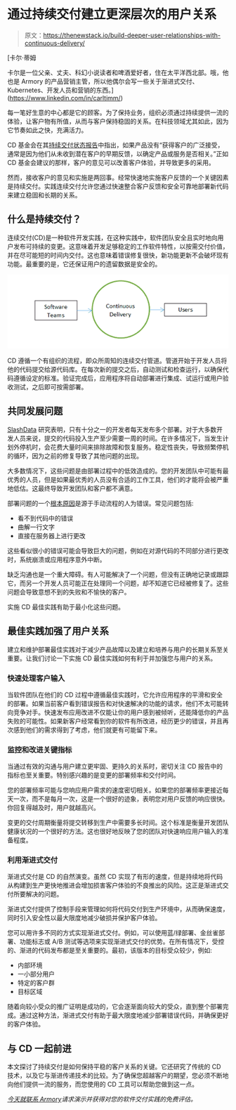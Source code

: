# 通过持续交付建立更深层次的用户关系

> 原文：<https://thenewstack.io/build-deeper-user-relationships-with-continuous-delivery/>

[](https://www.linkedin.com/in/carltimm/)

 [卡尔·蒂姆

卡尔是一位父亲、丈夫、科幻小说读者和啤酒爱好者，住在太平洋西北部。哦，他也是 Armory 的产品营销主管，所以他偶尔会写一些关于渐进式交付、Kubernetes、开发人员和营销的东西。](https://www.linkedin.com/in/carltimm/) [](https://www.linkedin.com/in/carltimm/)

每一笔好生意的中心都是它的顾客。为了保持业务，组织必须通过持续提供一流的体验，让客户物有所值，从而与客户保持稳固的关系。在科技领域尤其如此，因为它节奏如此之快，充满活力。

CD 基金会在其[持续交付状态报告](https://cd.foundation/state-cd-report/)中指出，如果产品没有“获得客户的广泛接受，通常是因为他们从未收到潜在客户的早期反馈，以确定产品或服务是否相关。”正如 CD 基金会建议的那样，客户的意见可以改善客户体验，并导致更多的采用。

然而，接收客户的意见和实施是两回事。经常快速地实施客户反馈的一个关键因素是持续交付。实践连续交付允许您通过快速整合客户反馈和安全可靠地部署新代码来建立稳固和长期的关系。

## 什么是持续交付？

连续交付(CD)是一种软件开发实践，在这种实践中，软件团队安全且实时地向用户发布可持续的变更。这意味着开发足够稳定的工作软件特性，以按需交付价值，并在尽可能短的时间内交付。这也意味着错误修复很快，新功能更新不会破坏现有功能。最重要的是，它还保证用户的遗留数据是安全的。

[![Continuous Delivery process ](img/c731df6fe998f6a4d376546662cdbc7a.png)](https://cdn.thenewstack.io/media/2021/12/2c439314-image1.png)

CD 遵循一个有组织的流程，即众所周知的连续交付管道。管道开始于开发人员将他的代码提交给源代码库。在每次新的提交之后，自动测试和检查运行，以确保代码遵循设定的标准。验证完成后，应用程序将自动部署进行集成、试运行或用户验收测试，之后即可按需部署。

## 共同发展问题

[SlashData](https://www.slashdata.co/) 研究表明，只有十分之一的开发者每天发布多个部署。对于大多数开发人员来说，提交的代码投入生产至少需要一周的时间。在许多情况下，当发生计划外停机时，会花费大量时间来排除故障和恢复服务。稳定性丧失，导致频繁停机的循环，因为之前的修复导致了其他问题的出现。

大多数情况下，这些问题是由部署过程中的低效造成的。您的开发团队中可能有最优秀的人员，但是如果最优秀的人员没有合适的工作工具，他们的才能将会被严重地低估。这最终导致开发团队和客户都不满意。

部署问题的一个[根本原因](https://blog.inedo.com/blog/deployment-failures)是源于手动流程的人为错误。常见问题包括:

*   看不到代码中的错误
*   曲解一行文字
*   直接在服务器上进行更改

这些看似很小的错误可能会导致巨大的问题，例如在对源代码的不同部分进行更改时，系统崩溃或应用程序意外中断。

缺乏沟通也是一个重大障碍。有人可能解决了一个问题，但没有正确地记录或跟踪它，而另一个开发人员可能正在处理同一个问题，却不知道它已经被修复了。这些问题会导致意想不到的失败和不愉快的客户。

实施 CD 最佳实践有助于最小化这些问题。

## 最佳实践加强了用户关系

建立和维护部署最佳实践对于减少产品故障以及建立和培养与用户的长期关系至关重要。让我们讨论一下实施 CD 最佳实践如何有利于并加强您与用户的关系。

### 快速处理客户输入

当软件团队在他们的 CD 过程中遵循最佳实践时，它允许应用程序的平滑和安全的部署。如果当前客户看到错误报告和对快速解决的功能的请求，他们不太可能转向竞争对手。快速发布应用改进不仅能让你的用户感到被倾听，还能降低你的产品失败的可能性。如果新客户经常看到你的软件有所改进，经历更少的错误，并且再次感到他们的需求得到了考虑，他们就更有可能留下来。

### 监控和改进关键指标

当通过有效的沟通与用户建立更牢固、更持久的关系时，密切关注 CD 报告中的指标也至关重要。特别感兴趣的是变更的部署频率和交付时间。

您的部署频率可能与您响应用户需求的速度密切相关。如果您的部署频率更接近每天一次，而不是每月一次，这是一个很好的迹象，表明您对用户反馈的响应很快。你回复得越及时，用户就越高兴。

变更的交付周期衡量将提交转移到生产中需要多长时间。这个标准是衡量开发团队健康状况的一个很好的方法。这也很好地反映了您的团队对快速响应用户输入的准备程度。

### 利用渐进式交付

渐进式交付是 CD 的自然演变。虽然 CD 实现了有形的速度，但是持续地将代码从构建到生产更快地推进会增加损害客户体验的不良推出的风险。这正是渐进式交付所要解决的问题。

渐进式交付提供了控制手段来管理如何将代码交付到生产环境中，从而确保速度，同时引入安全性以最大限度地减少破损并保护客户体验。

您可以用许多不同的方式实现渐进式交付。例如，可以使用蓝/绿部署、金丝雀部署、功能标志或 A/B 测试等选项来实现渐进式交付的优势。在所有情况下，受控的、渐进的代码发布都是至关重要的。最初，该版本的目标受众较少，例如:

*   内部环境
*   一小部分用户
*   特定的客户群
*   目标区域

随着向较小受众的推广证明是成功的，它会逐渐面向较大的受众，直到整个部署完成。通过这种方法，渐进式交付有助于最大限度地减少部署错误代码，并确保更好的客户体验。

## 与 CD 一起前进

本文探讨了持续交付是如何保持平稳的客户关系的关键。它还研究了传统的 CD 技术，以及它与渐进传递技术的比较。为了确保您超越客户的期望，您必须不断地向他们提供一流的服务，而您使用的 CD 工具可以帮助您做到这一点。

*[今天就联系 Armory](https://www.armory.io/demo-request/)请求演示并获得对您的软件交付实践的免费评估。*

<svg xmlns:xlink="http://www.w3.org/1999/xlink" viewBox="0 0 68 31" version="1.1"><title>Group</title> <desc>Created with Sketch.</desc></svg>